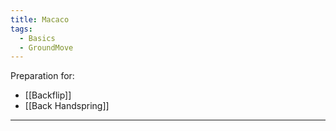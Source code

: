 ```yaml
---
title: Macaco
tags:
  - Basics
  - GroundMove
---
```



Preparation for: 
* [[Backflip]]
* [[Back Handspring]]


---
